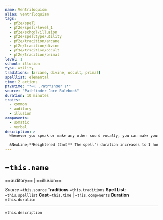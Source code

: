 ```yaml
---
name: Ventriloquism
alias: Ventriloquism
tags:
  - pf2e/spell
  - pf2e/spell/level_1
  - pf2e/school/illusion
  - pf2e/spelltype/utility
  - pf2e/tradition/arcane
  - pf2e/tradition/divine
  - pf2e/tradition/occult
  - pf2e/tradition/primal
level: 1
school: illusion
type: utility
traditions: [arcane, divine, occult, primal]
spelllist: elemental
time: 2 actions
pf2etime: "*⬺{ .Pathfinder }*"
source: "Pathfinder Core Rulebook"
duration: 10 minutes
traits:
  - common
  - auditory
  - illusion
components:
  - somatic
  - verbal
description: >
  Whenever you speak or make any other sound vocally, you can make your vocalization seem to originate from somewhere else within 60 feet, and you can change that apparent location freely as you vocalize. Any creature that hears the sound can attempt to disbelieve your illusion.

  &NewLine;**Heightened (2nd)** The spell's duration increases to 1 hour, and you can also change the tone, quality, and other aspects of your voice. Before a creature can attempt to disbelieve your illusion, it must actively attempt a Perception check or otherwise use actions to interact with the sound.
---
```

# `=this.name`
==auditory== | ==illusion==

*Source* `=this.source`
**Traditions** `=this.traditions`
**Spell List**: `=this.spelllist`
**Cast** `=this.time` | `=this.components`
**Duration** `=this.duration`

***
`=this.description`